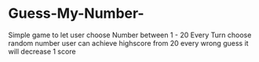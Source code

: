 # Guess-My-Number-

Simple game to let user choose Number between 1 - 20
Every Turn choose random number
user can achieve highscore from 20 every wrong guess it will decrease 1 score
